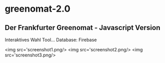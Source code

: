# greenomat-2.0

<h2>Der Frankfurter Greenomat - Javascript Version</h2>

Interaktives Wahl Tool... 
Database: Firebase

<img src='screenshot1.png/>
<img src='screenshot2.png/>
<img src='screenshot3.png/>
